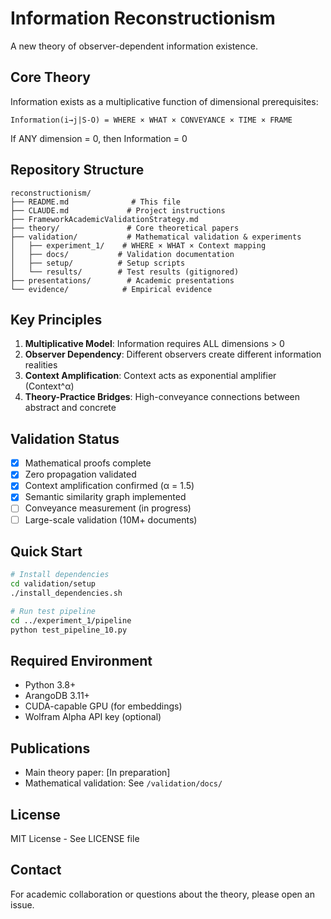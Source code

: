 # Information Reconstructionism

A new theory of observer-dependent information existence.

## Core Theory

Information exists as a multiplicative function of dimensional prerequisites:

```
Information(i→j|S-O) = WHERE × WHAT × CONVEYANCE × TIME × FRAME
```

If ANY dimension = 0, then Information = 0

## Repository Structure

```
reconstructionism/
├── README.md              # This file
├── CLAUDE.md             # Project instructions
├── FrameworkAcademicValidationStrategy.md
├── theory/               # Core theoretical papers
├── validation/           # Mathematical validation & experiments
│   ├── experiment_1/    # WHERE × WHAT × Context mapping
│   ├── docs/           # Validation documentation
│   ├── setup/          # Setup scripts
│   └── results/        # Test results (gitignored)
├── presentations/        # Academic presentations
└── evidence/            # Empirical evidence
```

## Key Principles

1. **Multiplicative Model**: Information requires ALL dimensions > 0
2. **Observer Dependency**: Different observers create different information realities
3. **Context Amplification**: Context acts as exponential amplifier (Context^α)
4. **Theory-Practice Bridges**: High-conveyance connections between abstract and concrete

## Validation Status

- [x] Mathematical proofs complete
- [x] Zero propagation validated
- [x] Context amplification confirmed (α = 1.5)
- [x] Semantic similarity graph implemented
- [ ] Conveyance measurement (in progress)
- [ ] Large-scale validation (10M+ documents)

## Quick Start

```bash
# Install dependencies
cd validation/setup
./install_dependencies.sh

# Run test pipeline
cd ../experiment_1/pipeline
python test_pipeline_10.py
```

## Required Environment

- Python 3.8+
- ArangoDB 3.11+
- CUDA-capable GPU (for embeddings)
- Wolfram Alpha API key (optional)

## Publications

- Main theory paper: [In preparation]
- Mathematical validation: See `/validation/docs/`

## License

MIT License - See LICENSE file

## Contact

For academic collaboration or questions about the theory, please open an issue.